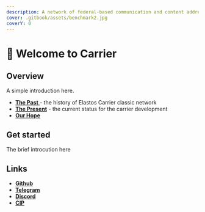 ```yaml
---
description: A network of federal-based communication and content addressing based storage
cover: .gitbook/assets/benchmark2.jpg
coverY: 0
---
```


# 👋 Welcome to Carrier

## &#x20;Overview

A simple introduction here.

* [**The Past** ](overview/the-review.md)- the history of Elastos Carrier classic network
* [**The Present**](overview/the-present.md) - the current status for the carrier development
* [**Our Hope** ](overview/our-hope.md)

## Get started

The brief introcution here



## Links

* [**Github**](https://github.com/elastos/Elastos.Carrier.Java)
* [**Telegram**](https://t.me/awesomecarrier)
* [**Discord**](https://discord.gg/PfhEeuu2)
* [**CIP**](https://github.com/trinity-tech-io/awesome-carrier)



